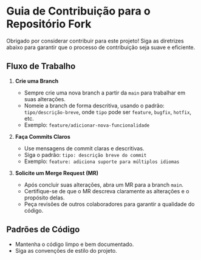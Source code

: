 # Guia de Contribuição para o Repositório Fork

Obrigado por considerar contribuir para este projeto! Siga as diretrizes abaixo para garantir que o processo de contribuição seja suave e eficiente.

## Fluxo de Trabalho

1. **Crie uma Branch**
   - Sempre crie uma nova branch a partir da `main` para trabalhar em suas alterações.
   - Nomeie a branch de forma descritiva, usando o padrão: `tipo/descrição-breve`, onde `tipo` pode ser `feature`, `bugfix`, `hotfix`, etc.
   - Exemplo: `feature/adicionar-nova-funcionalidade`

2. **Faça Commits Claros**
   - Use mensagens de commit claras e descritivas.
   - Siga o padrão: `tipo: descrição breve do commit`
   - Exemplo: `feature: adiciona suporte para múltiplos idiomas`

3. **Solicite um Merge Request (MR)**
   - Após concluir suas alterações, abra um MR para a branch `main`.
   - Certifique-se de que o MR descreva claramente as alterações e o propósito delas.
   - Peça revisões de outros colaboradores para garantir a qualidade do código.

## Padrões de Código

- Mantenha o código limpo e bem documentado.
- Siga as convenções de estilo do projeto.
